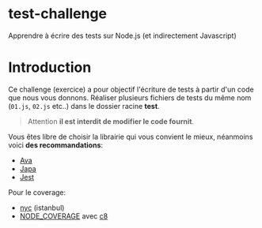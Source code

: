 # test-challenge
Apprendre à écrire des tests sur Node.js (et indirectement Javascript)

# Introduction
Ce challenge (exercice) a pour objectif l'écriture de tests à partir d'un code que nous vous donnons. Réaliser plusieurs fichiers de tests du même nom (`01.js`, `02.js` etc..) dans le dossier racine **test**.

> Attention **il est interdit de modifier le code fournit**.

Vous êtes libre de choisir la librairie qui vous convient le mieux, néanmoins voici **des recommandations**:
- [Ava](https://github.com/avajs/ava)
- [Japa](https://github.com/thetutlage/japa)
- [Jest](https://jestjs.io/)

Pour le coverage:
- [nyc](https://github.com/istanbuljs/nyc#readme) (istanbul)
- [NODE_COVERAGE](https://nodejs.org/dist/latest-v11.x/docs/api/cli.html#cli_node_v8_coverage_dir) avec [c8](https://github.com/bcoe/c8#readme)

